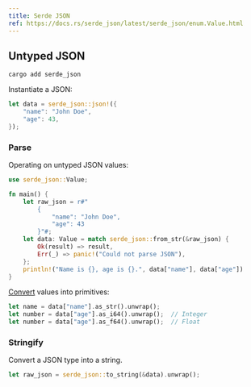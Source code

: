 ```yaml
---
title: Serde JSON
ref: https://docs.rs/serde_json/latest/serde_json/enum.Value.html
---
```


## Untyped JSON

```shell
cargo add serde_json
```

Instantiate a JSON:

```rust
let data = serde_json::json!({
    "name": "John Doe",
    "age": 43,
});
```

### Parse

Operating on untyped JSON values:

```rust
use serde_json::Value;

fn main() {
    let raw_json = r#"
        {
            "name": "John Doe",
            "age": 43
        }"#;
    let data: Value = match serde_json::from_str(&raw_json) {
        Ok(result) => result,
        Err(_) => panic!("Could not parse JSON"),
    };
    println!("Name is {}, age is {}.", data["name"], data["age"])
}
```

[Convert](https://docs.rs/serde_json/1.0.127/serde_json/value/enum.Value.html#implementations)
values into primitives:

```rust
let name = data["name"].as_str().unwrap();
let number = data["age"].as_i64().unwrap();  // Integer
let number = data["age"].as_f64().unwrap();  // Float
```

### Stringify

Convert a JSON type into a string.

```rust
let raw_json = serde_json::to_string(&data).unwrap();
```
